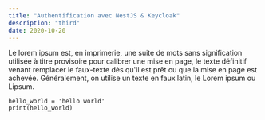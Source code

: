 ```yaml
---
title: "Authentification avec NestJS & Keycloak"
description: "third"
date: 2020-10-20
---
```

Le lorem ipsum est, en imprimerie, une suite de mots sans signification utilisée à titre provisoire pour calibrer une mise en page, le texte définitif venant remplacer le faux-texte dès qu'il est prêt ou que la mise en page est achevée. Généralement, on utilise un texte en faux latin, le Lorem ipsum ou Lipsum. 

```
hello_world = 'hello world'
print(hello_world)
```